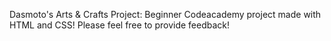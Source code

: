 Dasmoto's Arts & Crafts Project:
Beginner Codeacademy project made with HTML and CSS! Please feel free to provide feedback!
